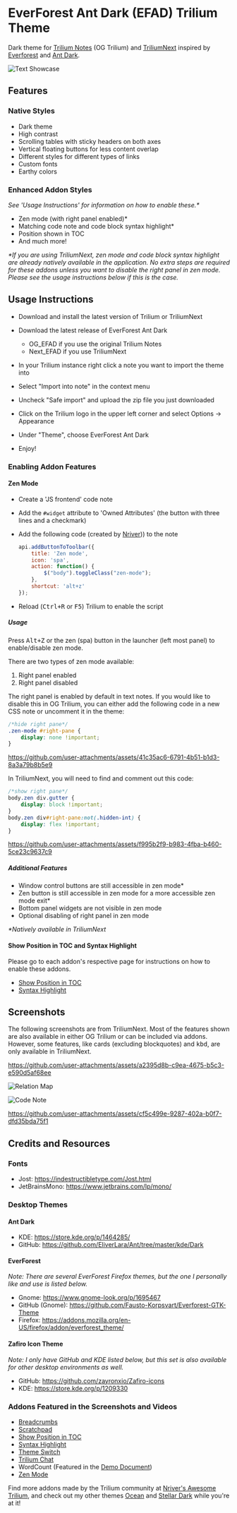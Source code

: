 # EverForest Ant Dark (EFAD) Trilium Theme
Dark theme for [Trilium Notes](https://github.com/zadam/trilium) (OG Trilium) and [TriliumNext](https://github.com/TriliumNext/Notes) inspired by [Everforest](https://github.com/Fausto-Korpsvart/Everforest-GTK-Theme) and [Ant Dark](https://github.com/EliverLara/Ant/tree/master/kde/Dark).

![Text Showcase](/screenshots/EFAD_main.png)

## Features
### Native Styles
* Dark theme
* High contrast
* Scrolling tables with sticky headers on both axes
* Vertical floating buttons for less content overlap
* Different styles for different types of links
* Custom fonts
* Earthy colors

### Enhanced Addon Styles
_See 'Usage Instructions' for information on how to enable these.*_

* Zen mode (with right panel enabled)*
* Matching code note and code block syntax highlight*
* Position shown in TOC
* And much more!

_*If you are using TriliumNext, zen mode and code block syntax highlight are already natively available in the application. No extra steps are required for these addons unless you want to disable the right panel in zen mode. Please see the usage instructions below if this is the case._

## Usage Instructions
* Download and install the latest version of Trilium or TriliumNext
* Download the latest release of EverForest Ant Dark

    * OG_EFAD if you use the original Trilium Notes
    * Next_EFAD if you use TriliumNext

* In your Trilium instance right click a note you want to import the theme into
* Select "Import into note" in the context menu
* Uncheck "Safe import" and upload the zip file you just downloaded
* Click on the Trilium logo in the upper left corner and select Options -> Appearance
* Under "Theme", choose EverForest Ant Dark
* Enjoy!

### Enabling Addon Features
#### Zen Mode
* Create a 'JS frontend' code note
* Add the `#widget` attribute to 'Owned Attributes' (the button with three lines and a checkmark)
* Add the following code (created by [Nriver](https://github.com/Nriver/awesome-trilium/issues/44))) to the note

    ```js
    api.addButtonToToolbar({
        title: 'Zen mode',
        icon: 'spa',
        action: function() {
            $("body").toggleClass("zen-mode");
        },
        shortcut: 'alt+z'
    });
    ```
* Reload (<kbd>Ctrl+R</kbd> or <kbd>F5</kbd>) Trilium to enable the script

##### Usage
Press <kbd>Alt+Z</kbd> or the zen (spa) button in the launcher (left most panel) to enable/disable zen mode.

There are two types of zen mode available:
1. Right panel enabled
2. Right panel disabled

The right panel is enabled by default in text notes. If you would like to disable this in OG Trilium, you can either add the following code in a new CSS note or uncomment it in the theme:

```css
/*hide right pane*/
.zen-mode #right-pane {
    display: none !important;
}
```

https://github.com/user-attachments/assets/41c35ac6-6791-4b51-b1d3-8a3a79b8b5e9

In TriliumNext, you will need to find and comment out this code:

```css
/*show right pane*/
body.zen div.gutter {
    display: block !important;
}
body.zen div#right-pane:not(.hidden-int) {
	display: flex !important;
}
```

https://github.com/user-attachments/assets/f995b2f9-b983-4fba-b460-5ce23c9637c9

##### Additional Features
* Window control buttons are still accessible in zen mode*
* Zen button is still accessible in zen mode for a more accessible zen mode exit*
* Bottom panel widgets are not visible in zen mode
* Optional disabling of right panel in zen mode

_*Natively available in TriliumNext_

#### Show Position in TOC and Syntax Highlight
Please go to each addon's respective page for instructions on how to enable these addons.
* [Show Position in TOC](https://github.com/SiriusXT/trilium-show-position-in-toc)
* [Syntax Highlight](https://github.com/antoniotejada/Trilium-SyntaxHighlightWidget)

## Screenshots
The following screenshots are from TriliumNext. Most of the features shown are also available in either OG Trilium or can be included via addons. However, some features, like cards (excluding blockquotes) and <kbd>kbd</kbd>, are only available in TriliumNext.

https://github.com/user-attachments/assets/a2395d8b-c9ea-4675-b5c3-e590d5af68ee

![Relation Map](/screenshots/EFAD_Relation_Map.png)

![Code Note](/screenshots/EFAD_Code.png)

https://github.com/user-attachments/assets/cf5c499e-9287-402a-b0f7-dfd35bda75f1

## Credits and Resources
### Fonts
* Jost: https://indestructibletype.com/Jost.html
* JetBrainsMono: https://www.jetbrains.com/lp/mono/

### Desktop Themes
#### Ant Dark
* KDE: https://store.kde.org/p/1464285/
* GitHub: https://github.com/EliverLara/Ant/tree/master/kde/Dark

#### EverForest
*Note: There are several EverForest Firefox themes, but the one I personally like and use is listed below.*

* Gnome: https://www.gnome-look.org/p/1695467
* GitHub (Gnome): https://github.com/Fausto-Korpsvart/Everforest-GTK-Theme
* Firefox: https://addons.mozilla.org/en-US/firefox/addon/everforest_theme/

#### Zafiro Icon Theme
*Note: I only have GitHub and KDE listed below, but this set is also available for other desktop environments as well.*

* GitHub: https://github.com/zayronxio/Zafiro-icons
* KDE: https://store.kde.org/p/1209330

### Addons Featured in the Screenshots and Videos
* [Breadcrumbs](https://github.com/rauenzi/Trilium-Breadcrumbs)
* [Scratchpad](https://github.com/zadam/trilium/discussions/1613#discussioncomment-638984)
* [Show Position in TOC](https://github.com/SiriusXT/trilium-show-position-in-toc)
* [Syntax Highlight](https://github.com/antoniotejada/Trilium-SyntaxHighlightWidget) 
* [Theme Switch](https://github.com/madodig/trilium-widget-theme-switch)
* [Trilium Chat](https://github.com/soulsands/trilium-chat)
* WordCount (Featured in the [Demo Document](https://github.com/zadam/trilium/wiki/Document#demo-document))
* [Zen Mode](https://github.com/Nriver/awesome-trilium/issues/44)

Find more addons made by the Trilium community at [Nriver's Awesome Trilium](https://github.com/Nriver/awesome-trilium?tab=readme-ov-file#%EF%B8%8F-widgets), and check out my other themes [Ocean](https://github.com/Lolabird/ocean-dark-trilium-theme) and [Stellar Dark](https://github.com/Lolabird/stellar-dark-theme-trilium) while you're at it!
